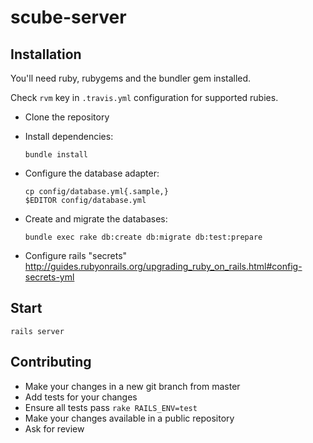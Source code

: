 scube-server
============


Installation
------------

  You'll need ruby, rubygems and the bundler gem installed.

  Check `rvm` key in `.travis.yml` configuration for supported rubies.

* Clone the repository
* Install dependencies:
    ```
    bundle install
    ```

* Configure the database adapter:
    ```
    cp config/database.yml{.sample,}
    $EDITOR config/database.yml
    ```

* Create and migrate the databases:
    ```
    bundle exec rake db:create db:migrate db:test:prepare
    ```

* Configure rails "secrets"
  http://guides.rubyonrails.org/upgrading_ruby_on_rails.html#config-secrets-yml


Start
-----

    rails server


Contributing
------------

* Make your changes in a new git branch from master
* Add tests for your changes
* Ensure all tests pass `rake RAILS_ENV=test`
* Make your changes available in a public repository
* Ask for review
